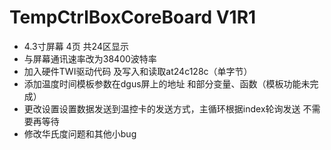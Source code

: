 # TempCtrlBoxCoreBoard V1R1 #

* 4.3寸屏幕 4页 共24区显示
* 与屏幕通讯速率改为38400波特率
* 加入硬件TWI驱动代码 及写入和读取at24c128c（单字节）
* 添加温度时间模板参数在dgus屏上的地址 和部分变量、函数（模板功能未完成）
* 更改设置设置数据发送到温控卡的发送方式，主循环根据index轮询发送 不需要再等待
* 修改华氏度问题和其他小bug
